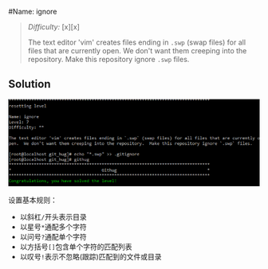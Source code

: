 #Name: ignore    

>*Difficulty:* [x][x]  
>
>The text editor 'vim' creates files ending in `.swp` (swap files) for all files that are currently open.  We don't want them creeping into the repository.  Make this repository ignore `.swp` files.

  
Solution  
-------------------------
![level7_0](images/level7_0.png)  

设置基本规则：  

* 以斜杠`/`开头表示目录
* 以星号`*`通配多个字符
* 以问号`?`通配单个字符
* 以方括号`[]`包含单个字符的匹配列表
* 以叹号`!`表示不忽略(跟踪)匹配到的文件或目录

